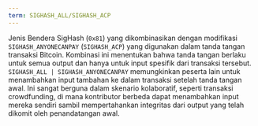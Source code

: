 ```yaml
---
term: SIGHASH_ALL/SIGHASH_ACP
---
```


Jenis Bendera SigHash (`0x81`) yang dikombinasikan dengan modifikasi `SIGHASH_ANYONECANPAY` (`SIGHASH_ACP`) yang digunakan dalam tanda tangan transaksi Bitcoin. Kombinasi ini menentukan bahwa tanda tangan berlaku untuk semua output dan hanya untuk input spesifik dari transaksi tersebut. `SIGHASH_ALL | SIGHASH_ANYONECANPAY` memungkinkan peserta lain untuk menambahkan input tambahan ke dalam transaksi setelah tanda tangan awal. Ini sangat berguna dalam skenario kolaboratif, seperti transaksi crowdfunding, di mana kontributor berbeda dapat menambahkan input mereka sendiri sambil mempertahankan integritas dari output yang telah dikomit oleh penandatangan awal.